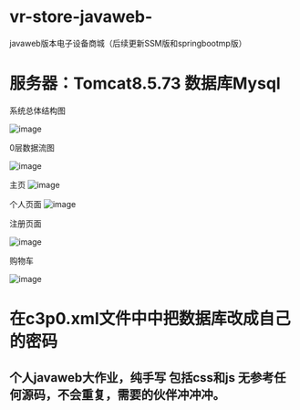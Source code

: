 # vr-store-javaweb-
javaweb版本电子设备商城（后续更新SSM版和springbootmp版）
<h1>服务器：Tomcat8.5.73  数据库Mysql</h1>

系统总体结构图

![image](https://user-images.githubusercontent.com/82950413/224035395-af66aa86-d87f-4328-bb2e-e84db37abfe9.png)

0层数据流图

![image](https://user-images.githubusercontent.com/82950413/224035880-f4ede2a0-b359-4a85-892f-ea439b2ef195.png)


主页
![image](https://user-images.githubusercontent.com/82950413/224036031-77f93325-2820-4da9-8b24-ef5273b07723.png)


个人页面
![image](https://user-images.githubusercontent.com/82950413/224036087-8319f52f-0ada-41e2-baea-b4bad756cf39.png)

注册页面

![image](https://user-images.githubusercontent.com/82950413/224036203-41007952-027b-4d2f-b065-7f39ab014511.png)

购物车

![image](https://user-images.githubusercontent.com/82950413/224036247-792e4a56-1438-4f18-a78f-05ae0721c791.png)

<h1>在c3p0.xml文件中中把数据库改成自己的密码</h1>
<h2>个人javaweb大作业，纯手写 包括css和js 无参考任何源码，不会重复，需要的伙伴冲冲冲。</h3>
